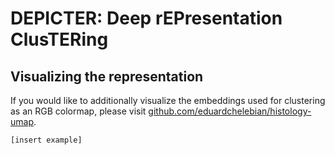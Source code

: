 # DEPICTER: Deep rEPresentation ClusTERing 

## Visualizing the representation

If you would like to additionally visualize the embeddings used for clustering as an RGB colormap, please visit [github.com/eduardchelebian/histology-umap](https://github.com/eduardchelebian/histology-umap).

`[insert example]` 
